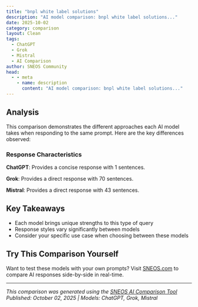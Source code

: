 ```yaml
---
title: "bnpl white label solutions"
description: "AI model comparison: bnpl white label solutions..."
date: 2025-10-02
category: comparison
layout: Clean
tags:
  - ChatGPT
  - Grok
  - Mistral
  - AI Comparison
author: SNEOS Community
head:
  - - meta
    - name: description
      content: "AI model comparison: bnpl white label solutions..."
---
```


<ChatComparison
  title="bnpl white label solutions"
  prompt="bnpl white label solutions"
  :responses='{"ChatGPT": "Buy Now, Pay Later (BNPL) white label solutions are financial services that enable businesses to offer BNPL options to their customers under their own brand. These solutions allow retailers, e-commerce platforms, and other service providers to integrate flexible payment options without developing their own financing mechanisms from scratch. Here are some key aspects of BNPL white label solutions:\n\n### Key Features\n1. **Customization**: Businesses can brand the BNPL solution with their own logo, colors, and user interface, providing a seamless experience for their customers.\n\n2. **Integration**: White label solutions typically come with APIs and SDKs that allow for easy integration into existing e-commerce platforms or payment gateways.\n\n3. **Flexible Payment Terms**: BNPL solutions often provide various payment plans (e.g., 4 interest-free payments over 6 weeks) that customers can choose from.\n\n4. **Risk Management**: White label providers usually handle credit assessments and risk management, minimizing the burden on the retailer.\n\n5. **Regulatory Compliance**: Many white label solutions ensure compliance with financial regulations, which can differ by region.\n\n### Benefits\n- **Increased Conversion Rates**: Offering BNPL can reduce cart abandonment and increase sales by providing customers with more payment options.\n- **Customer Loyalty**: A smooth, branded BNPL experience can enhance customer trust and loyalty.\n- **Data Insights**: Retailers can gain insights into customer behavior and preferences through the BNPL platform&#x27;s analytics.\n\n### Providers of BNPL White Label Solutions\nSeveral companies offer BNPL white label solutions. Some notable providers include:\n\n1. **Afterpay**: Offers BNPL options that can be white-labeled by certain partners.\n2. **Klarna**: Provides white label solutions for retailers to integrate BNPL payment options.\n3. **Affirm**: Has partnerships that allow for white labeling their BNPL service.\n4. **KreditBee**: Offers a white label platform that can be customized by e-commerce platforms.\n5. **Splitit**: Focuses on installment payments and offers white label solutions to merchants.\n\n### Considerations\nWhen selecting a BNPL white label solution, businesses should consider:\n\n- **Costs and Fees**: Understand the pricing structure, including transaction fees and any setup costs.\n- **Customer Support**: Ensure that the provider offers adequate support for troubleshooting and inquiries.\n- **User Experience**: Evaluate the ease of integration and the overall customer journey.\n- **Regulatory Factors**: Check that the solution complies with applicable consumer credit laws and regulations in the target market.\n\n### Conclusion\nBNPL white label solutions can be a valuable asset for businesses looking to enhance their payment offerings and improve customer experience. By selecting the right provider and ensuring a smooth integration process, retailers can leverage this payment model to drive sales and loyalty.", "Grok": "Buy Now, Pay Later (BNPL) white label solutions are pre-built, customizable platforms or services offered by third-party providers that allow businesses to offer BNPL financing options to their customers under their own brand. These solutions enable companies\u2014such as e-commerce platforms, retailers, or financial institutions\u2014to integrate BNPL functionality without building the technology from scratch.\n\nHere\u2019s a detailed breakdown of BNPL white label solutions:\n\n### What is a BNPL White Label Solution?\nA white label solution in the BNPL space is a ready-made payment or financing product that can be rebranded and customized by a business to appear as their own. The underlying technology, risk assessment, payment processing, and sometimes even customer support are managed by the BNPL provider, while the business markets the service under its own name and branding.\n\n### Key Features of BNPL White Label Solutions\n1. **Customization**: Businesses can tailor the user interface, branding, and terms (e.g., interest rates, repayment periods) to align with their identity and customer needs.\n2. **Integration**: These solutions often come with APIs or plugins for seamless integration into e-commerce platforms, point-of-sale (POS) systems, or mobile apps.\n3. **Risk Management**: BNPL providers typically handle credit checks, fraud detection, and risk assessment, reducing the burden on the business.\n4. **Payment Processing**: The white label provider manages transactions, installments, and collections.\n5. **Regulatory Compliance**: Many solutions ensure compliance with local financial regulations, such as consumer credit laws.\n6. **Scalability**: Solutions are designed to handle growing transaction volumes as the business expands.\n\n### Benefits of Using BNPL White Label Solutions\n- **Faster Time to Market**: Businesses can launch a BNPL offering quickly without developing the technology in-house.\n- **Cost-Effective**: Avoids the high costs of building a BNPL system from scratch, including software development and regulatory compliance.\n- **Brand Control**: Allows businesses to maintain their brand identity while offering innovative payment options.\n- **Increased Sales**: BNPL options can boost conversion rates by making purchases more affordable for customers through deferred payments.\n- **Customer Retention**: Offering flexible payment plans can enhance customer loyalty and satisfaction.\n\n### Who Uses BNPL White Label Solutions?\n1. **E-commerce Platforms**: Online retailers integrate BNPL to offer installment payments at checkout.\n2. **Retailers**: Brick-and-mortar stores use BNPL at POS terminals to provide financing options.\n3. **Fintech Companies**: Financial startups or apps looking to add BNPL as a feature without building the infrastructure.\n4. **Banks and Financial Institutions**: Traditional lenders use white label solutions to modernize payment offerings.\n5. **Marketplaces**: Platforms hosting multiple sellers can provide BNPL as a value-added service.\n\n### Popular BNPL White Label Solution Providers\nSeveral companies offer white label BNPL solutions, including:\n- **Affirm**: Provides customizable BNPL solutions for merchants with a focus on transparent pricing (no hidden fees).\n- **Klarna**: Offers white label options for businesses to integrate \u0022Pay Later\u0022 or installment plans under their branding.\n- **Afterpay**: Known for its \u0022pay in 4\u0022 model, Afterpay allows businesses to white label its services.\n- **Sezzle**: Provides BNPL solutions with easy integration for merchants, including white label options.\n- **Scalapay**: A European BNPL provider offering white label solutions for retailers.\n- **Splitit**: Focuses on interest-free installment plans using existing credit cards, often available as a white label product.\n\n### How to Choose a BNPL White Label Solution\n1. **Integration Capabilities**: Ensure the solution integrates smoothly with your existing systems (e.g., Shopify, WooCommerce, custom platforms).\n2. **Customization Options**: Check if the branding and user experience can be tailored to your business needs.\n3. **Cost Structure**: Understand the fees, whether they are transaction-based, subscription-based, or revenue-sharing models.\n4. **Target Market Compatibility**: Some providers focus on specific regions or customer demographics\u2014ensure alignment with your audience.\n5. **Risk and Compliance**: Verify that the provider handles credit risk and complies with local regulations.\n6. **Customer Support**: Assess whether the provider offers support for end-users or if your business needs to manage it.\n\n### Challenges of BNPL White Label Solutions\n- **Dependency on Provider**: Relying on a third-party provider means limited control over updates, downtime, or service changes.\n- **Profit Margins**: Revenue-sharing or high transaction fees can reduce profitability.\n- **Regulatory Risks**: While providers handle compliance, businesses must still ensure they meet local laws.\n- **Customer Experience**: If the provider\u2019s service is subpar (e.g., poor risk assessment leading to declined transactions), it can negatively impact your brand.\n\n### Future of BNPL White Label Solutions\nThe BNPL market is growing rapidly, driven by consumer demand for flexible payment options. White label solutions are expected to evolve with:\n- Enhanced AI for personalized credit assessments.\n- Broader integrations with emerging technologies like blockchain for secure payments.\n- Expansion into new markets, especially in developing economies where credit access is limited.\n\n### Conclusion\nBNPL white label solutions are an excellent option for businesses looking to offer flexible payment plans without the complexity of building their own systems. By partnering with a reliable provider, companies can enhance customer experiences, increase sales, and stay competitive in a rapidly evolving financial landscape. When choosing a solution, weigh the costs, integration ease, and provider reputation to ensure a successful implementation.\n\nIf you\u2019re looking for specific providers or need assistance with integrating a BNPL white label solution, let me know! I can also help with case studies or deeper insights into particular platforms.", "Mistral": "Buy Now, Pay Later (BNPL) white label solutions are services provided by financial technology (fintech) companies that allow businesses to offer their own branded BNPL payment options to customers. These solutions enable merchants to integrate BNPL functionality into their existing platforms without having to develop the technology from scratch. Here are some key aspects and benefits of BNPL white label solutions:\n\n### Key Aspects\n\n1. **Custom Branding**:\n - The BNPL service can be customized to match the merchant\u0027s branding, including logos, color schemes, and user interface design.\n\n2. **Integration**:\n - Seamless integration with the merchant\u0027s e-commerce platform, point-of-sale (POS) systems, and other payment gateways.\n\n3. **Flexible Payment Plans**:\n - Options for customers to split their payments into installments, often interest-free, over a specified period.\n\n4. **Risk Management**:\n - Built-in risk assessment and fraud detection mechanisms to ensure secure transactions.\n\n5. **Customer Experience**:\n - Enhanced user experience with easy-to-use interfaces and streamlined checkout processes.\n\n6. **Reporting and Analytics**:\n - Tools for tracking customer behavior, transaction data, and other key metrics to optimize the BNPL offering.\n\n### Benefits\n\n1. **Increased Sales**:\n - BNPL options can attract more customers by making purchases more affordable and accessible.\n\n2. **Higher Conversion Rates**:\n - By offering flexible payment options, merchants can reduce cart abandonment and increase conversion rates.\n\n3. **Customer Loyalty**:\n - Providing a branded BNPL service can enhance customer loyalty and satisfaction.\n\n4. **Competitive Advantage**:\n - Offering BNPL can differentiate a merchant from competitors who do not provide this payment option.\n\n5. **Cost-Effective**:\n - White label solutions eliminate the need for significant upfront investment in developing proprietary BNPL technology.\n\n6. **Scalability**:\n - The solution can scale with the business, accommodating growth in transaction volume and customer base.\n\n### Examples of BNPL White Label Providers\n\n1. **Splitit**:\n - Offers a white label solution that allows merchants to provide installment payment options using customers\u0027 existing credit cards.\n\n2. **Afterpay**:\n - Provides a white label service that can be integrated into merchants\u0027 platforms, offering interest-free installment plans.\n\n3. **Klarna**:\n - Known for its BNPL services, Klarna also offers white label solutions for merchants looking to integrate BNPL under their own brand.\n\n4. **Affirm**:\n - Provides a white label solution that allows merchants to offer flexible payment plans to their customers.\n\n### Considerations\n\n1. **Compliance**:\n - Ensure that the BNPL solution complies with local regulations and financial standards.\n\n2. **Customer Support**:\n - Provide robust customer support to handle any issues related to the BNPL service.\n\n3. **Technical Support**:\n - Ensure that the white label provider offers adequate technical support for integration and ongoing maintenance.\n\n4. **Costs**:\n - Evaluate the costs associated with the white label solution, including setup fees, transaction fees, and ongoing maintenance costs.\n\nBy leveraging BNPL white label solutions, businesses can offer a valuable payment option to their customers, enhancing the overall shopping experience and driving growth."}' 
  published-date="10:51"
/>

## Analysis

This comparison demonstrates the different approaches each AI model takes when responding to the same prompt. Here are the key differences observed:

### Response Characteristics

**ChatGPT**: Provides a concise response with 1 sentences. 

**Grok**: Provides a direct response with 70 sentences. 

**Mistral**: Provides a direct response with 43 sentences. 

## Key Takeaways

- Each model brings unique strengths to this type of query
- Response styles vary significantly between models
- Consider your specific use case when choosing between these models

## Try This Comparison Yourself

Want to test these models with your own prompts? Visit [SNEOS.com](https://sneos.com) to compare AI responses side-by-side in real-time.

---

*This comparison was generated using the [SNEOS AI Comparison Tool](https://sneos.com)*
*Published: October 02, 2025 | Models: ChatGPT, Grok, Mistral*
